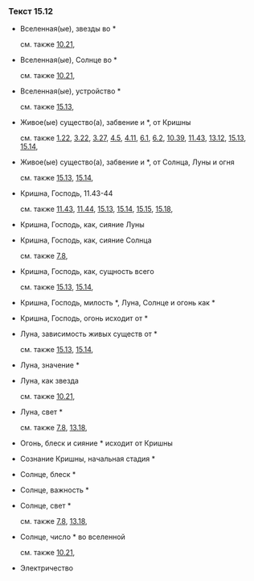 ### Текст 15.12
	
- Вселенная(ые), звезды во \*

	см. также  [10.21](../10/1021.md), 
	
- Вселенная(ые), Солнце во \*

	см. также  [10.21](../10/1021.md), 
	
- Вселенная(ые), устройство \*

	см. также  [15.13](../15/1513.md), 
	
- Живое(ые) существо(а), забвение и \*, от Кришны

	см. также  [1.22](../01/0122.md),  [3.22](../03/0322.md),  [3.27](../03/0327.md),  [4.5](../04/0405.md),  [4.11](../04/0411.md),  [6.1](../06/0601.md),  [6.2](../06/0602.md),  [10.39](../10/1039.md),  [11.43](../11/1143.md),  [13.12](../13/1312.md),  [15.13](../15/1513.md),  [15.14](../15/1514.md), 
	
- Живое(ые) существо(а), забвение и \*, от Солнца, Луны и огня

	см. также  [15.13](../15/1513.md),  [15.14](../15/1514.md), 
	
- Кришна, Господь, 11.43-44

	см. также  [11.43](../11/1143.md),  [11.44](../11/1144.md),  [15.13](../15/1513.md),  [15.14](../15/1514.md),  [15.15](../15/1515.md),  [15.18](../15/1518.md), 
	
- Кришна, Господь, как, сияние Луны

	
- Кришна, Господь, как, сияние Солнца

	см. также  [7.8](../07/0708.md), 
	
- Кришна, Господь, как, сущность всего

	см. также  [15.13](../15/1513.md),  [15.14](../15/1514.md), 
	
- Кришна, Господь, милость \*, Луна, Солнце и огонь как \*

	
- Кришна, Господь, огонь исходит от \*

	
- Луна, зависимость живых существ от \*

	см. также  [15.13](../15/1513.md),  [15.14](../15/1514.md), 
	
- Луна, значение \*

	
- Луна, как звезда

	см. также  [10.21](../10/1021.md), 
	
- Луна, свет \*

	см. также  [7.8](../07/0708.md),  [13.18](../13/1318.md), 
	
- Огонь, блеск и сияние \* исходит от Кришны

	
- Сознание Кришны, начальная стадия \*

	
- Солнце, блеск \*

	
- Солнце, важность \*

	
- Солнце, свет \*

	см. также  [7.8](../07/0708.md),  [13.18](../13/1318.md), 
	
- Солнце, число \* во вселенной

	см. также  [10.21](../10/1021.md), 
	
- Электричество

